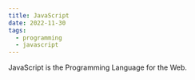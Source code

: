 ```yaml
---
title: JavaScript
date: 2022-11-30
tags:
  - programming
  - javascript
---
```


JavaScript is the Programming Language for the Web.
